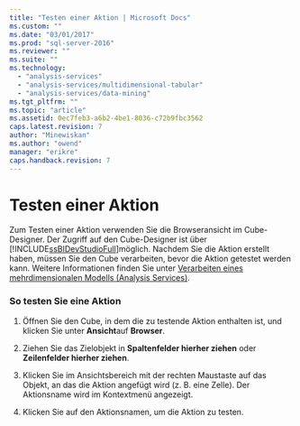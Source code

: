 ```yaml
---
title: "Testen einer Aktion | Microsoft Docs"
ms.custom: ""
ms.date: "03/01/2017"
ms.prod: "sql-server-2016"
ms.reviewer: ""
ms.suite: ""
ms.technology: 
  - "analysis-services"
  - "analysis-services/multidimensional-tabular"
  - "analysis-services/data-mining"
ms.tgt_pltfrm: ""
ms.topic: "article"
ms.assetid: 0ec7feb3-a6b2-4be1-8036-c72b9fbc3562
caps.latest.revision: 7
author: "Minewiskan"
ms.author: "owend"
manager: "erikre"
caps.handback.revision: 7
---
```

# Testen einer Aktion
  Zum Testen einer Aktion verwenden Sie die Browseransicht im Cube-Designer. Der Zugriff auf den Cube-Designer ist über [!INCLUDE[ssBIDevStudioFull](../../includes/ssbidevstudiofull-md.md)]möglich. Nachdem Sie die Aktion erstellt haben, müssen Sie den Cube verarbeiten, bevor die Aktion getestet werden kann. Weitere Informationen finden Sie unter [Verarbeiten eines mehrdimensionalen Modells &#40;Analysis Services&#41;](../../analysis-services/multidimensional-models/processing-a-multidimensional-model-analysis-services.md).  
  
### So testen Sie eine Aktion  
  
1.  Öffnen Sie den Cube, in dem die zu testende Aktion enthalten ist, und klicken Sie unter **Ansicht**auf **Browser**.  
  
2.  Ziehen Sie das Zielobjekt in **Spaltenfelder hierher ziehen** oder **Zeilenfelder hierher ziehen**.  
  
3.  Klicken Sie im Ansichtsbereich mit der rechten Maustaste auf das Objekt, an das die Aktion angefügt wird (z. B. eine Zelle). Der Aktionsname wird im Kontextmenü angezeigt.  
  
4.  Klicken Sie auf den Aktionsnamen, um die Aktion zu testen.  
  
  